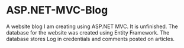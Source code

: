 # ASP.NET-MVC-Blog
A website blog I am creating using ASP.NET MVC. It is unfinished.
The database for the website was created using Entity Framework.
The database stores Log in credentials and comments posted on articles.
